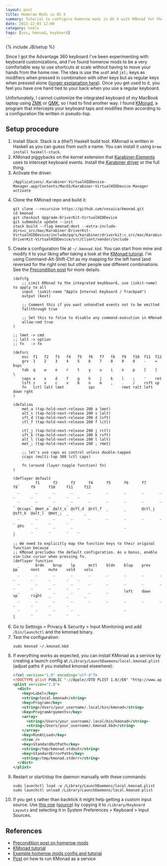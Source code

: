 ```yaml
---
layout: post
title: Homerow Mods in OS X
summary: Tutorial to configure homerow mods in OS X with KMonad for the internal keyboard
date: 2023-12-03 12:00
category: tools
tags: [osx, kmonad, keyboard]
---
```

{% include JB/setup %}

Since I got the Advantage 360 keyboard I've been experimenting with keyboard
customizations, and I've found homerow mods to be a very comfortable way to
use shortcuts at scale without having to move your hands from the home row. The
idea is use the `asdf` and `jkl;` keys as modifiers when pressed in combination 
with other keys but as regular keys when pressed alone ([longer explanation
here](precondition_homerow_mods)). Once you get used to it, you feel you have 
one hand tied to your back when you use a regular keyboard.

Unfortunately, I cannot customize the integrated keyboard of my MacBook laptop
using [ZMK](zmk) or [QMK](qmk), so I had to find another way. I found
[KMonad][kmonad], a program that intercepts your keyboard taps and modifies
them according to a configuration file written in pseudo-lisp.

## Setup procedure
1. Install Stack. Stack is a (the?) Haskell build tool. KMonad is written in 
   Haskell as you can guess from such a name. You can install it using `brew 
   install haskell-stack`.
2. KMonad piggybacks on the kernel extension that 
   [Karabiner-Elements][karabiner] uses to intercept keyboard events. Install
   the [Karabiner driver][driver] or the full thing.
3. Activate the driver:
   ```shell
   /Applications/.Karabiner-VirtualHIDDevice-Manager.app/Contents/MacOS/Karabiner-VirtualHIDDevice-Manager activate
   ```
4. Clone the KMonad repo and build it:
   ```shell
   git clone --recursive https://github.com/vosaica/kmonad.git
   cd kmonad
   git checkout Upgrade-DriverKit-VirtualHIDDevice
   git submodule update --init
   stack build --flag kmonad:dext --extra-include-dirs=c_src/mac/Karabiner-DriverKit-VirtualHIDDevice/include/pqrs/karabiner/driverkit:c_src/mac/Karabiner-DriverKit-VirtualHIDDevice/src/Client/vendor/include
   ```
5. Create a configuration file at `~/.kmonad.kbd`. You can start from mine and
   modify it to your liking after taking a look at the 
   [KMonad tutorial][kmonad-tutorial]. I'm using Command-Alt-Shift-Ctrl as my
   mapping for the left hand (and reversed for the right one) but other people
   use different combinations. See the [Precondition post][precondition_homerow_mods]
   for more details.
   ```
   (defcfg
       ;; Limit KMonad to the integrated keybboard, use (iokit-name) to apply to all
       input  (iokit-name "Apple Internal Keyboard / Trackpad")
       output (kext)
       
       ;; Comment this if you want unhandled events not to be emitted
       fallthrough true
       
       ;; Set this to false to disable any command-execution in KMonad
       allow-cmd true
   )
   
   ;; lmet -> cmd
   ;; lalt -> option
   ;; fn   -> fn

   (defsrc
       esc  f1   f2   f3   f4   f5   f6   f7   f8   f9   f10  f11  f12
       grv  1    2    3    4    5    6    7    8    9    0    -    =    bspc
       tab  q    w    e    r    t    y    u    i    o    p    [    ]    \
       caps a    s    d    f    g    h    j    k    l    ;    '    ret
       lsft z    x    c    v    b    n    m    ,    .    /    rsft up
       fn   lctl lalt lmet           spc            rmet ralt left down rght
   )
   
   (defalias
       met_a (tap-hold-next-release 200 a lmet)
       alt_s (tap-hold-next-release 200 s lalt)
       sft_d (tap-hold-next-release 200 d lsft)
       ctl_f (tap-hold-next-release 200 f lctl)
   
       ctl_j (tap-hold-next-release 200 j rctl)
       sft_k (tap-hold-next-release 200 k rsft)
       alt_l (tap-hold-next-release 200 l lalt)
       met_; (tap-hold-next-release 200 ; rmet)
   
       ;; let's use caps as control unless double-tapped
       ccaps (multi-tap 300 lctl caps)
   
       fn (around (layer-toggle function) fn)
   )
   
   (deflayer default
     _       f1      f2      f3      f4      f5      f6      f7      f8      f9      f10     f11     f12
     _       _       _       _       _       _       _       _       _       _       _       _       _    _
     _       _       _       _       _       _       _       _       _       _       _       _       _    _
     @ccaps  @met_a  @alt_s  @sft_d  @ctl_f  _       _       @ctl_j  @sft_k  @alt_l  @met_;  _       _
     _       _       _       _       _       _       _       _       _       _       _       _       _
     @fn     _       _       _                       _                       _       _       _       _    _
   )
   
   ;; We need to explicitly map the function keys to their original function because
   ;; KMonad precludes the default configuration. As a bonus, enable vim-like cursor when pressing fn.
   (deflayer function
     _       brdn    brup    lp      mctl    bldn    blup    prev    pp      next    mute    vold    volu
     _       _       _       _       _       _       _       _       _       _       _       _       _    _
     _       _       _       _       _       _       _       _       _       _       _       _       _    _
     _       _       _       _       _       _       left    down    up      right   _       _       _
     _       _       _       _       _       _       _       _       _       _       _       _       _
     _       _       _       _                       _                       _       _       _       _    _
   )
   ```
6. Go to Settings > Privacy & Security > Input Monitoring and add 
   `/bin/launchctl` and the kmonad binary.
7. Test the configuration:
   ```shell
   sudo kmonad ~/.kmonad.kbd
   ```
8. If everything works as expected, you can install KMonad as a service by creating
   a launch config at `/Library/LaunchDaemons/local.kmonad.plist` (adjust paths if
   you installed kmonad elsewhere):
   ```xml
   <?xml version="1.0" encoding="utf-8"?>
   <!DOCTYPE plist PUBLIC "-//Apple//DTD PLIST 1.0//EN" "http://www.apple.com/DTDs/PropertyList-1.0.dtd">
   <plist version="1.0">
     <dict>
       <key>Label</key>
       <string>local.kmonad</string>
       <key>Program</key>
       <string>/Users/your_username/.local/bin/kmonad</string>
       <key>ProgramArguments</key>
       <array>
         <string>/Users/your_username/.local/bin/kmonad</string>
         <string>/Users/your_username/.kmonad.kbd</string>
       </array>
       <key>RunAtLoad</key>
       <true />
       <key>StandardOutPath</key>
       <string>/tmp/kmonad.stdout</string>
       <key>StandardErrorPath</key>
       <string>/tmp/kmonad.stderr</string>
     </dict>
   </plist>
   ```
9. Restart or start/stop the daemon manually with these commands:
   ```shell
   sudo launchctl load -w /Library/LaunchDaemons/local.kmonad.plist
   sudo launchctl unload /Library/LaunchDaemons/local.kmonad.plist
   ```
10. If you get `§` rather than backtick it might help getting a custom input
    source. Use
    [this one](/assets/homerow-mods/US%20ISO%20HiTilde.keylayout.zip)
    ([source][apple-forums]) by copying it to `/Library/Keyboard Layouts` and
    selecting it in System Preferences > Keyboard > Input Sources.

## References
- [Precondition post on homerow mods](https://precondition.github.io/home-row-mods)
- [KMonad tutorial][kmonad-tutorial]
- [Example homerow mods config and tutorial](https://gist.github.com/amiorin/4c74f63fe599a1dcbd0933628df1aac9)
- [Post](https://nimishgautam.github.io/posts/kmonad-osx/) on how to run KMonad as a service

[apple-forums]: https://discussions.apple.com/thread/253602833?answerId=256749398022
[driver]: https://github.com/pqrs-org/Karabiner-DriverKit-VirtualHIDDevice/releases/download/v2.1.0/Karabiner-DriverKit-VirtualHIDDevice-2.1.0.pkg
[karabiner]: https://karabiner-elements.pqrs.org/
[kmonad-tutorial]: https://github.com/kmonad/kmonad/blob/master/keymap/tutorial.kbd
[kmonad]: https://github.com/kmonad/kmonad
[precondition_homerow_mods]: https://precondition.github.io/home-row-mods#what-are-home-row-mods
[qmk]: https://qmk.fm/
[zmk]: https://zmkfirmware.dev/
